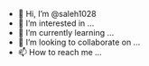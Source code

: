 - 👋 Hi, I’m @saleh1028
- 👀 I’m interested in ...
- 🌱 I’m currently learning ...
- 💞️ I’m looking to collaborate on ...
- 📫 How to reach me ...

<!---
saleh1028/saleh1028 is a ✨ special ✨ repository because its `README.md` (this file) appears on your GitHub profile.
You can click the Preview link to take a look at your chan
I’m interested in ...lttl144 

